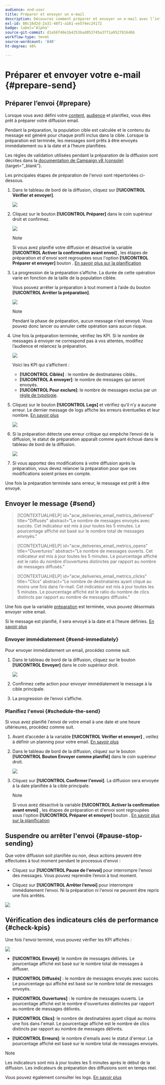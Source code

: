 ```yaml
---
audience: end-user
title: Préparer et envoyer un e-mail
description: Découvrez comment préparer et envoyer un e-mail avec l’interface utilisateur web de Campaign.
exl-id: 80c16d2d-2a31-48f1-a161-ee574ec24172
badge: label="Alpha"
source-git-commit: d1a56f48e1b4253bad053745a3771a9527816d6b
workflow-type: tm+mt
source-wordcount: '840'
ht-degree: 48%

---
```



# Préparer et envoyer votre e-mail {#prepare-send}

## Préparer l’envoi {#prepare}

Lorsque vous avez défini votre [content](../content/edit-content.md), [audience](../audience/add-audience.md) et planifiez, vous êtes prêt à préparer votre diffusion email.

Pendant la préparation, la population cible est calculée et le contenu du message est généré pour chaque profil inclus dans la cible. Lorsque la préparation est terminée, les messages sont prêts à être envoyés immédiatement ou à la date et à l’heure planifiées.

Les règles de validation utilisées pendant la préparation de la diffusion sont décrites dans la [documentation de Campaign v8 (console)](https://experienceleague.adobe.com/docs/campaign/campaign-v8/campaigns/send/validate/delivery-analysis.html?lang=fr){target="_blank"}.

Les principales étapes de préparation de l&#39;envoi sont répertoriées ci-dessous.

1. Dans le tableau de bord de la diffusion, cliquez sur **[!UICONTROL Vérifier et envoyer]**.

   ![](assets/email-review-and-send.png)


1. Cliquez sur le bouton **[!UICONTROL Préparer]** dans le coin supérieur droit et confirmez.

   ![](assets/email-prepare.png)

   >[!NOTE]
   >
   >Si vous avez planifié votre diffusion et désactivé la variable **[!UICONTROL Activer la confirmation avant envoi]** , les étapes de préparation et d&#39;envoi sont regroupées sous l&#39;option **[!UICONTROL Préparer et envoyer]** bouton . [En savoir plus sur la planification](../email/create-email.md#schedule)

1. La progression de la préparation s’affiche. La durée de cette opération varie en fonction de la taille de la population ciblée.

   Vous pouvez arrêter la préparation à tout moment à l’aide du bouton **[!UICONTROL Arrêter la préparation]**.

   ![](assets/email-stop-preparation.png)

   >[!NOTE]
   >Pendant la phase de préparation, aucun message n&#39;est envoyé. Vous pouvez donc lancer ou annuler cette opération sans aucun risque.

1. Une fois la préparation terminée, vérifiez les KPI. Si le nombre de messages à envoyer ne correspond pas à vos attentes, modifiez l’audience et relancez la préparation.

   ![](assets/email-preparation-complete.png)

   Voici les KPI qui s’affichent :

   * **[!UICONTROL Ciblés]** : le nombre de destinataires ciblés..
   * **[!UICONTROL A envoyer]**: le nombre de messages qui seront envoyés.
   * **[!UICONTROL Pour exclure]**: le nombre de messages exclus par un [règle de typologie](../advanced-settings/delivery-settings.md#typology).

1. Cliquez sur le bouton **[!UICONTROL Logs]** et vérifiez qu’il n’y a aucune erreur. Le dernier message de logs affiche les erreurs éventuelles et leur nombre. [En savoir plus](delivery-logs.md)

   ![](assets/email-prepare-logs.png)

1. Si la préparation détecte une erreur critique qui empêche l’envoi de la diffusion, le statut de préparation apparaît comme ayant échoué dans le tableau de bord de la diffusion.

   ![](assets/email-prepare-error.png)

1. Si vous apportez des modifications à votre diffusion après la préparation, vous devez relancer la préparation pour que ces modifications soient prises en compte.

Une fois la préparation terminée sans erreur, le message est prêt à être envoyé.

## Envoyer le message {#send}

>[!CONTEXTUALHELP]
>id="acw_deliveries_email_metrics_delivered"
>title="Diffusés"
>abstract="Le nombre de messages envoyés avec succès. Cet indicateur est mis à jour toutes les 5 minutes. Le pourcentage affiché est basé sur le nombre total de messages envoyés."

>[!CONTEXTUALHELP]
>id="acw_deliveries_email_metrics_opens"
>title="Ouvertures"
>abstract="Le nombre de messages ouverts. Cet indicateur est mis à jour toutes les 5 minutes. Le pourcentage affiché est le ratio du nombre d’ouvertures distinctes par rapport au nombre de messages diffusés."

>[!CONTEXTUALHELP]
>id="acw_deliveries_email_metrics_clicks"
>title="Clics"
>abstract="Le nombre de destinataires ayant cliqué au moins une fois dans l’e-mail. Cet indicateur est mis à jour toutes les 5 minutes. Le pourcentage affiché est le ratio du nombre de clics distincts par rapport au nombre de messages diffusés."

Une fois que la variable [préparation](#prepare) est terminée, vous pouvez désormais envoyer votre email.

Si le message est planifié, il sera envoyé à la date et à l’heure définies. [En savoir plus](#schedule-the-send)

### Envoyer immédiatement {#send-immediately}

Pour envoyer immédiatement un email, procédez comme suit.

1. Dans le tableau de bord de la diffusion, cliquez sur le bouton **[!UICONTROL Envoyer]** dans le coin supérieur droit.

   ![](assets/email-send.png)

1. Confirmez cette action pour envoyer immédiatement le message à la cible principale.

1. La progression de l’envoi s’affiche.

### Planifiez l&#39;envoi {#schedule-the-send}

Si vous avez planifié l&#39;envoi de votre email à une date et une heure ultérieures, procédez comme suit.

1. Avant d’accéder à la variable **[!UICONTROL Vérifier et envoyer]** , veillez à définir un planning pour votre email. [En savoir plus](../email/create-email.md#schedule)

1. Dans le tableau de bord de la diffusion, cliquez sur le bouton **[!UICONTROL Bouton Envoyer comme planifié]** dans le coin supérieur droit.

   ![](assets/email-send-as-scheduled.png)

1. Cliquez sur **[!UICONTROL Confirmer l&#39;envoi]**. La diffusion sera envoyée à la date planifiée à la cible principale.

   >[!NOTE]
   >
   >Si vous avez désactivé la variable **[!UICONTROL Activer la confirmation avant envoi]** , les étapes de préparation et d&#39;envoi sont regroupées sous l&#39;option **[!UICONTROL Préparer et envoyer]** bouton . [En savoir plus sur la planification](../email/create-email.md#schedule)

## Suspendre ou arrêter l&#39;envoi {#pause-stop-sending}

Que votre diffusion soit planifiée ou non, deux actions peuvent être effectuées à tout moment pendant le processus d&#39;envoi :

* Cliquez sur **[!UICONTROL Pause de l&#39;envoi]** pour interrompre l&#39;envoi des messages. Vous pouvez reprendre l’envoi à tout moment.

* Cliquez sur **[!UICONTROL Arrêter l’envoi]** pour interrompre immédiatement l’envoi. Ni la préparation ni l&#39;envoi ne peuvent être repris une fois arrêtés.

![](assets/email-send-pause-or-stop.png)

## Vérification des indicateurs clés de performance {#check-kpis}

Une fois l&#39;envoi terminé, vous pouvez vérifier les KPI affichés :

![](assets/email-send-kpis.png)

* **[!UICONTROL Envoyé]**: le nombre de messages délivrés. Le pourcentage affiché est basé sur le nombre total de messages à diffuser.

* **[!UICONTROL Diffusés]** : le nombre de messages envoyés avec succès. Le pourcentage qui affiché est basé sur le nombre total de messages envoyés.

* **[!UICONTROL Ouvertures]** : le nombre de messages ouverts. Le pourcentage affiché est le nombre d&#39;ouvertures distinctes par rapport au nombre de messages délivrés.

* **[!UICONTROL Clics]**: le nombre de destinataires ayant cliqué au moins une fois dans l&#39;email. Le pourcentage affiché est le nombre de clics distincts par rapport au nombre de messages délivrés.

* **[!UICONTROL Erreurs]**: le nombre d&#39;emails avec le statut d&#39;erreur. Le pourcentage affiché est basé sur le nombre total de messages envoyés.

>[!NOTE]
>
>Les indicateurs sont mis à jour toutes les 5 minutes après le début de la diffusion. Les indicateurs de préparation des diffusions sont en temps réel.

Vous pouvez également consulter les logs. [En savoir plus](delivery-logs.md)